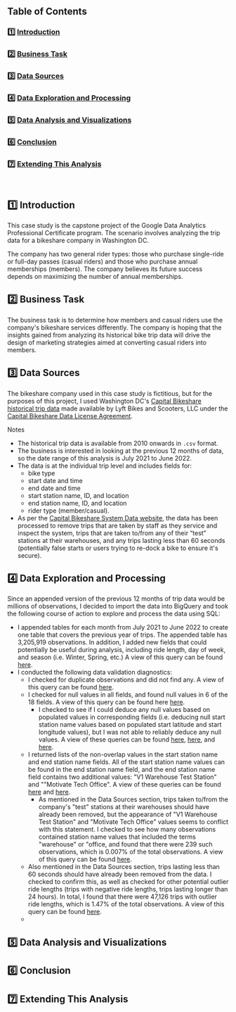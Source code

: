 ## Table of Contents

### :one: [Introduction](README.md#one-introduction)  
### :two: [Business Task](README.md#two-business-task)  
### :three: [Data Sources](README.md#three-data-sources)  
### :four: [Data Exploration and Processing](README.md#four-data-exploration-and-processing)  
### :five: [Data Analysis and Visualizations](README.md#five-data-analysis-and-visualizations)  
### :six: [Conclusion](README.md#six-conclusion)  
### :seven: [Extending This Analysis](README.md#seven-extending-this-analysis)  
&nbsp;
## :one: Introduction

This case study is the capstone project of the Google Data Analytics Professional Certificate program. The scenario involves analyzing the trip data for a bikeshare company in Washington DC. 

The company has two general rider types: those who purchase single-ride or full-day passes (casual riders) and those who purchase annual memberships (members). The company believes its future success depends on maximizing the number of annual memberships.

## :two: Business Task

The business task is to determine how members and casual riders use the company's bikeshare services differently. The company is hoping that the insights gained from analyzing its historical bike trip data will drive the design of marketing strategies aimed at converting casual riders into members.

## :three: Data Sources

The bikeshare company used in this case study is fictitious, but for the purposes of this project, I used Washington DC's [Capital Bikeshare historical trip data](https://s3.amazonaws.com/capitalbikeshare-data/index.html) made available by Lyft Bikes and Scooters, LLC under the [Capital Bikeshare Data License Agreement](https://ride.capitalbikeshare.com/data-license-agreement).

Notes
* The historical trip data is available from 2010 onwards in `.csv` format.
* The business is interested in looking at the previous 12 months of data, so the date range of this analysis is July 2021 to June 2022.
* The data is at the individual trip level and includes fields for:
  * bike type
  * start date and time
  * end date and time 
  * start station name, ID, and location 
  * end station name, ID, and location
  * rider type (member/casual).
* As per the [Capital Bikeshare System Data website](https://ride.capitalbikeshare.com/system-data), the data has been processed to remove trips that are taken by staff as they service and inspect the system, trips that are taken to/from any of their “test” stations at their warehouses, and any trips lasting less than 60 seconds (potentially false starts or users trying to re-dock a bike to ensure it's secure).

## :four: Data Exploration and Processing

Since an appended version of the previous 12 months of trip data would be millions of observations, I decided to import the data into BigQuery and took the following course of action to explore and process the data using SQL:
* I appended tables for each month from July 2021 to June 2022 to create one table that covers the previous year of trips. The appended table has 3,205,919 observations. In addition, I added new fields that could potentially be useful during analysis, including ride length, day of week, and season (i.e. Winter, Spring, etc.) A view of this query can be found [here](v_trips_all_unclean). 
* I conducted the following data validation diagnostics:
  * I checked for duplicate observations and did not find any. A view of this query can be found [here](v_check_dups).
  * I checked for null values in all fields, and found null values in 6 of the 18 fields. A view of this query can be found here [here](v_trips_all_unclean).
    * I checked to see if I could deduce any null values based on populated values in corresponding fields (i.e. deducing null start station name values based on populated start latitude and start longitude values), but I was not able to reliably deduce any null values. A view of these queries can be found [here](v_deduce_null_ssn), [here](v_deduce_null_esn), and [here](v_deduce_null_el).
  * I returned lists of the non-overlap values in the start station name and end station name fields. All of the start station name values can be found in the end station name field, and the end station name field contains two additional values: "V1 Warehouse Test Station" and ""Motivate Tech Office". A view of these queries can be found [here](v_ssn_not_in_esn) and [here](v_esn_not_in_ssn).
    * As mentioned in the Data Sources section, trips taken to/from the company's "test" stations at their warehouses should have already been removed, but the appearance of "V1 Warehouse Test Station" and "Motivate Tech Office" values seems to conflict with this statement. I checked to see how many observations contained station name values that included the terms "warehouse" or "office, and found that there were 239 such observations, which is 0.007% of the total observations. A view of this query can be found [here](v_test_trip_count).
  * Also mentioned in the Data Sources section, trips lasting less than 60 seconds should have already been removed from the data. I checked to confirm this, as well as checked for other potential outlier ride lengths (trips with negative ride lengths, trips lasting longer than 24 hours). In total, I found that there were 47,126 trips with outlier ride lengths, which is 1.47% of the total observations. A view of this query can be found [here](v_outlier_rl_count).
  * 


## :five: Data Analysis and Visualizations

## :six: Conclusion

## :seven: Extending This Analysis
